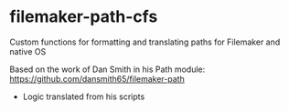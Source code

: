 # filemaker-path-cfs
Custom functions for formatting and translating paths for Filemaker and native OS

Based on the work of Dan Smith in his Path module: https://github.com/dansmith65/filemaker-path
- Logic translated from his scripts